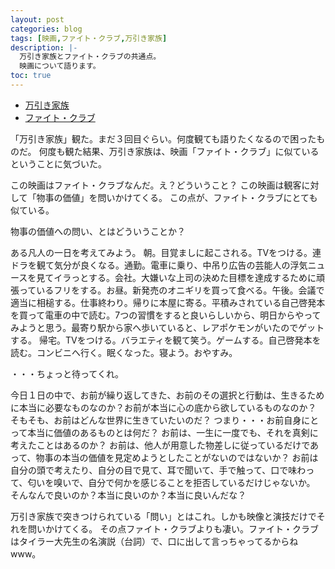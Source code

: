 ```yaml
---
layout: post
categories: blog
tags: [映画,ファイト・クラブ,万引き家族]
description: |-
  万引き家族とファイト・クラブの共通点。
  映画について語ります。
toc: true
---
```


* [万引き家族](https://www.amazon.co.jp/dp/B07Q6PYLF7)
* [ファイト・クラブ](https://www.amazon.co.jp/%E3%83%95%E3%82%A1%E3%82%A4%E3%83%88%E3%83%BB%E3%82%AF%E3%83%A9%E3%83%96-DVD-%E3%83%96%E3%83%A9%E3%83%83%E3%83%89%E3%83%BB%E3%83%94%E3%83%83%E3%83%88/dp/B0000AFOE4)

「万引き家族」観た。まだ３回目ぐらい。何度観ても語りたくなるので困ったものだ。
何度も観た結果、万引き家族は、映画「ファイト・クラブ」に似ているということに気づいた。

この映画はファイト・クラブなんだ。え？どういうこと？
この映画は観客に対して「物事の価値」を問いかけてくる。
この点が、ファイト・クラブにとても似ている。

物事の価値への問い、とはどういうことか？

ある凡人の一日を考えてみよう。
朝。目覚ましに起こされる。TVをつける。連ドラを観て気分が良くなる。通勤。電車に乗り、中吊り広告の芸能人の浮気ニュースを見てイラっとする。会社。大嫌いな上司の決めた目標を達成するために頑張っているフリをする。お昼。新発売のオニギリを買って食べる。午後。会議で適当に相槌する。仕事終わり。帰りに本屋に寄る。平積みされている自己啓発本を買って電車の中で読む。7つの習慣をすると良いらしいから、明日からやってみようと思う。最寄り駅から家へ歩いていると、レアポケモンがいたのでゲットする。
帰宅。TVをつける。バラエティを観て笑う。ゲームする。自己啓発本を読む。コンビニへ行く。眠くなった。寝よう。おやすみ。

・・・ちょっと待ってくれ。

今日１日の中で、お前が繰り返してきた、お前のその選択と行動は、生きるために本当に必要なものなのか？お前が本当に心の底から欲しているものなのか？
そもそも、お前はどんな世界に生きていたいのだ？
つまり・・・お前自身にとって本当に価値のあるものとは何だ？
お前は、一生に一度でも、それを真剣に考えたことはあるのか？
お前は、他人が用意した物差しに従っているだけであって、物事の本当の価値を見定めようとしたことがないのではないか？
お前は自分の頭で考えたり、自分の目で見て、耳で聞いて、手で触って、口で味わって、匂いを嗅いで、自分で何かを感じることを拒否しているだけじゃないか。
そんなんで良いのか？本当に良いのか？本当に良いんだな？

万引き家族で突きつけられている「問い」とはこれ。しかも映像と演技だけでそれを問いかけてくる。
その点ファイト・クラブよりも凄い。ファイト・クラブはタイラー大先生の名演説（台詞）で、口に出して言っちゃってるからねwww。
